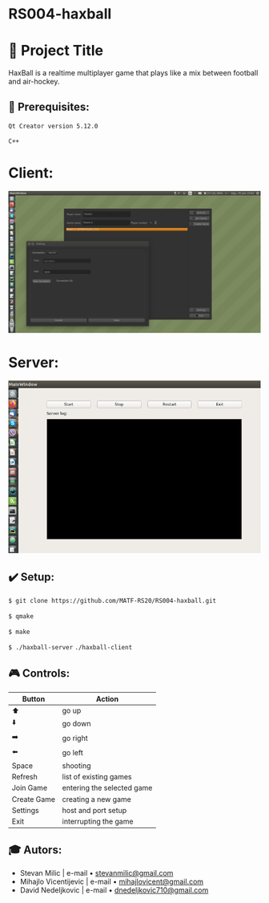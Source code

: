# RS004-haxball

# :tophat: Project Title

HaxBall is a realtime multiplayer game that plays like a mix between football and air-hockey.

## :floppy_disk: Prerequisites:
```
Qt Creator version 5.12.0
```

```
C++
```

# Client:
![Alt text](haxball-client/img/client.png?raw=true "ImageClient")

# Server:
![Alt text](haxball-client/img/server.png?raw=true "ImageServer")


## :heavy_check_mark: Setup:
`$ git clone https://github.com/MATF-RS20/RS004-haxball.git`

`$ qmake`

`$ make`

`$ ./haxball-server`    `./haxball-client`


## :video_game: Controls:

| Button        | Action   |
| ---           | ---      |
| :arrow_up:    | go up    |
| :arrow_down:  | go down  |
| :arrow_right: | go right |
| :arrow_left:  | go left  |
| Space         | shooting |
| Refresh       | list of existing games |
| Join Game     | entering the selected game |
| Create Game   | creating a new game |
| Settings      | host and port setup |
| Exit          | interrupting the game |


## :mortar_board: Autors:
* Stevan Milic         | e-mail &bull; stevanmilic@gmail.com
* Mihajlo Vicentijevic | e-mail &bull; mihajlovicent@gmail.com
* David Nedeljkovic    | e-mail &bull; dnedeljkovic710@gmail.com

